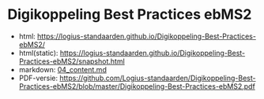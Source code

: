 # Digikoppeling Best Practices ebMS2

- html: https://logius-standaarden.github.io/Digikoppeling-Best-Practices-ebMS2/
- html(static): https://logius-standaarden.github.io/Digikoppeling-Best-Practices-ebMS2/snapshot.html
- markdown: [04_content.md](04_content.md)
- PDF-versie: https://github.com/Logius-standaarden/Digikoppeling-Best-Practices-ebMS2/blob/master/Digikoppeling-Best-Practices-ebMS2.pdf
